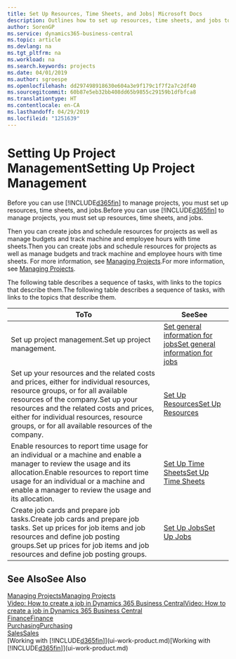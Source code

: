 ```yaml
---
title: Set Up Resources, Time Sheets, and Jobs| Microsoft Docs
description: Outlines how to set up resources, time sheets, and jobs to manage projects.
author: SorenGP
ms.service: dynamics365-business-central
ms.topic: article
ms.devlang: na
ms.tgt_pltfrm: na
ms.workload: na
ms.search.keywords: projects
ms.date: 04/01/2019
ms.author: sgroespe
ms.openlocfilehash: dd297498918630e604a3e9f179c1f7f2a7c2df40
ms.sourcegitcommit: 60b87e5eb32bb408dd65b9855c29159b1dfbfca8
ms.translationtype: HT
ms.contentlocale: en-CA
ms.lasthandoff: 04/29/2019
ms.locfileid: "1251639"
---
```

# <a name="setting-up-project-management"></a><span data-ttu-id="8d136-103">Setting Up Project Management</span><span class="sxs-lookup"><span data-stu-id="8d136-103">Setting Up Project Management</span></span>
<span data-ttu-id="8d136-104">Before you can use [!INCLUDE[d365fin](includes/d365fin_md.md)] to manage projects, you must set up resources, time sheets, and jobs.</span><span class="sxs-lookup"><span data-stu-id="8d136-104">Before you can use [!INCLUDE[d365fin](includes/d365fin_md.md)] to manage projects, you must set up resources, time sheets, and jobs.</span></span>

<span data-ttu-id="8d136-105">Then you can create jobs and schedule resources for projects as well as manage budgets and track machine and employee hours with time sheets.</span><span class="sxs-lookup"><span data-stu-id="8d136-105">Then you can create jobs and schedule resources for projects as well as manage budgets and track machine and employee hours with time sheets.</span></span> <span data-ttu-id="8d136-106">For more information, see [Managing Projects](projects-manage-projects.md).</span><span class="sxs-lookup"><span data-stu-id="8d136-106">For more information, see [Managing Projects](projects-manage-projects.md).</span></span>  

<span data-ttu-id="8d136-107">The following table describes a sequence of tasks, with links to the topics that describe them.</span><span class="sxs-lookup"><span data-stu-id="8d136-107">The following table describes a sequence of tasks, with links to the topics that describe them.</span></span>

| <span data-ttu-id="8d136-108">To</span><span class="sxs-lookup"><span data-stu-id="8d136-108">To</span></span> | <span data-ttu-id="8d136-109">See</span><span class="sxs-lookup"><span data-stu-id="8d136-109">See</span></span> |
| --- | --- |
| <span data-ttu-id="8d136-110">Set up project management.</span><span class="sxs-lookup"><span data-stu-id="8d136-110">Set up project management.</span></span>|[<span data-ttu-id="8d136-111">Set general information for jobs</span><span class="sxs-lookup"><span data-stu-id="8d136-111">Set general information for jobs</span></span>](projects-how-setup-jobs.md#to-set-general-information-for-jobs)|
| <span data-ttu-id="8d136-112">Set up your resources and the related costs and prices, either for individual resources, resource groups, or for all available resources of the company.</span><span class="sxs-lookup"><span data-stu-id="8d136-112">Set up your resources and the related costs and prices, either for individual resources, resource groups, or for all available resources of the company.</span></span> |[<span data-ttu-id="8d136-113">Set Up Resources</span><span class="sxs-lookup"><span data-stu-id="8d136-113">Set Up Resources</span></span>](projects-how-setup-resources.md) |
| <span data-ttu-id="8d136-114">Enable resources to report time usage for an individual or a machine and enable a manager to review the usage and its allocation.</span><span class="sxs-lookup"><span data-stu-id="8d136-114">Enable resources to report time usage for an individual or a machine and enable a manager to review the usage and its allocation.</span></span> |[<span data-ttu-id="8d136-115">Set Up Time Sheets</span><span class="sxs-lookup"><span data-stu-id="8d136-115">Set Up Time Sheets</span></span>](projects-how-setup-time-sheets.md) |
| <span data-ttu-id="8d136-116">Create job cards and prepare job tasks.</span><span class="sxs-lookup"><span data-stu-id="8d136-116">Create job cards and prepare job tasks.</span></span> <span data-ttu-id="8d136-117">Set up prices for job items and job resources and define job posting groups.</span><span class="sxs-lookup"><span data-stu-id="8d136-117">Set up prices for job items and job resources and define job posting groups.</span></span> |[<span data-ttu-id="8d136-118">Set Up Jobs</span><span class="sxs-lookup"><span data-stu-id="8d136-118">Set Up Jobs</span></span>](projects-how-setup-jobs.md) |

## <a name="see-also"></a><span data-ttu-id="8d136-119">See Also</span><span class="sxs-lookup"><span data-stu-id="8d136-119">See Also</span></span>

[<span data-ttu-id="8d136-120">Managing Projects</span><span class="sxs-lookup"><span data-stu-id="8d136-120">Managing Projects</span></span>](projects-manage-projects.md)  
[<span data-ttu-id="8d136-121">Video: How to create a job in Dynamics 365 Business Central</span><span class="sxs-lookup"><span data-stu-id="8d136-121">Video: How to create a job in Dynamics 365 Business Central</span></span>](https://www.youtube.com/watch?v=VqaPWr7BWmw)  
[<span data-ttu-id="8d136-122">Finance</span><span class="sxs-lookup"><span data-stu-id="8d136-122">Finance</span></span>](finance.md)  
[<span data-ttu-id="8d136-123">Purchasing</span><span class="sxs-lookup"><span data-stu-id="8d136-123">Purchasing</span></span>](purchasing-manage-purchasing.md)  
[<span data-ttu-id="8d136-124">Sales</span><span class="sxs-lookup"><span data-stu-id="8d136-124">Sales</span></span>](sales-manage-sales.md)  
<span data-ttu-id="8d136-125">[Working with [!INCLUDE[d365fin](includes/d365fin_md.md)]](ui-work-product.md)</span><span class="sxs-lookup"><span data-stu-id="8d136-125">[Working with [!INCLUDE[d365fin](includes/d365fin_md.md)]](ui-work-product.md)</span></span>  
